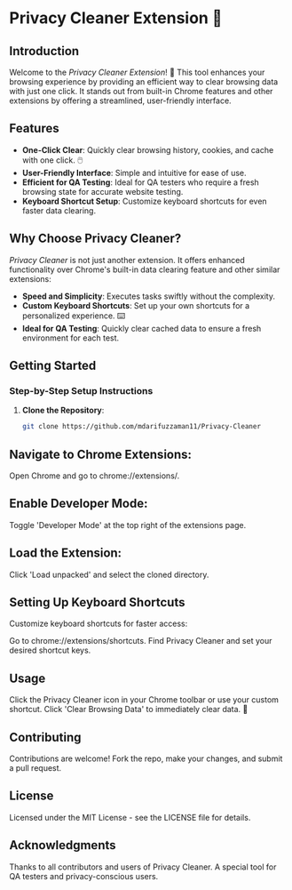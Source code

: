 # Privacy Cleaner Extension 🌟

## Introduction

Welcome to the *Privacy Cleaner Extension*! 🚀 This tool enhances your browsing experience by providing an efficient way to clear browsing data with just one click. It stands out from built-in Chrome features and other extensions by offering a streamlined, user-friendly interface.

## Features

- **One-Click Clear**: Quickly clear browsing history, cookies, and cache with one click. 🖱️
- **User-Friendly Interface**: Simple and intuitive for ease of use.
- **Efficient for QA Testing**: Ideal for QA testers who require a fresh browsing state for accurate website testing.
- **Keyboard Shortcut Setup**: Customize keyboard shortcuts for even faster data clearing.

## Why Choose Privacy Cleaner?

*Privacy Cleaner* is not just another extension. It offers enhanced functionality over Chrome's built-in data clearing feature and other similar extensions:

- **Speed and Simplicity**: Executes tasks swiftly without the complexity.
- **Custom Keyboard Shortcuts**: Set up your own shortcuts for a personalized experience. ⌨️
- **Ideal for QA Testing**: Quickly clear cached data to ensure a fresh environment for each test.

## Getting Started

### Step-by-Step Setup Instructions

1. **Clone the Repository**:
   ```sh
   git clone https://github.com/mdarifuzzaman11/Privacy-Cleaner

## Navigate to Chrome Extensions:
Open Chrome and go to chrome://extensions/.

## Enable Developer Mode:
Toggle 'Developer Mode' at the top right of the extensions page.

## Load the Extension:
Click 'Load unpacked' and select the cloned directory.

## Setting Up Keyboard Shortcuts
Customize keyboard shortcuts for faster access:

Go to chrome://extensions/shortcuts.
Find Privacy Cleaner and set your desired shortcut keys.

## Usage
Click the Privacy Cleaner icon in your Chrome toolbar or use your custom shortcut.
Click 'Clear Browsing Data' to immediately clear data. 🎉


## Contributing
Contributions are welcome! Fork the repo, make your changes, and submit a pull request.

## License
Licensed under the MIT License - see the LICENSE file for details.

## Acknowledgments
Thanks to all contributors and users of Privacy Cleaner.
A special tool for QA testers and privacy-conscious users.